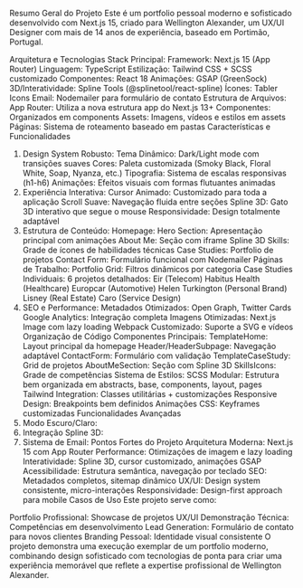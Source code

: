 Resumo Geral do Projeto
Este é um portfolio pessoal moderno e sofisticado desenvolvido com Next.js 15, criado para Wellington Alexander, um UX/UI Designer com mais de 14 anos de experiência, baseado em Portimão, Portugal.

Arquitetura e Tecnologias
Stack Principal:
Framework: Next.js 15 (App Router)
Linguagem: TypeScript
Estilização: Tailwind CSS + SCSS customizado
Componentes: React 18
Animações: GSAP (GreenSock)
3D/Interatividade: Spline Tools (@splinetool/react-spline)
Ícones: Tabler Icons
Email: Nodemailer para formulário de contato
Estrutura de Arquivos:
App Router: Utiliza a nova estrutura app do Next.js 13+
Componentes: Organizados em components
Assets: Imagens, vídeos e estilos em assets
Páginas: Sistema de roteamento baseado em pastas
Características e Funcionalidades
1. Design System Robusto:
Tema Dinâmico: Dark/Light mode com transições suaves
Cores: Paleta customizada (Smoky Black, Floral White, Soap, Nyanza, etc.)
Tipografia: Sistema de escalas responsivas (h1-h6)
Animações: Efeitos visuais com formas flutuantes animadas
2. Experiência Interativa:
Cursor Animado: Customizado para toda a aplicação
Scroll Suave: Navegação fluida entre seções
Spline 3D: Gato 3D interativo que segue o mouse
Responsividade: Design totalmente adaptável
3. Estrutura de Conteúdo:
Homepage:
Hero Section: Apresentação principal com animações
About Me: Seção com iframe Spline 3D
Skills: Grade de ícones de habilidades técnicas
Case Studies: Portfolio de projetos
Contact Form: Formulário funcional com Nodemailer
Páginas de Trabalho:
Portfolio Grid: Filtros dinâmicos por categoria
Case Studies Individuais: 6 projetos detalhados:
Eir (Telecom)
Habitus Health (Healthcare)
Europcar (Automotive)
Helen Turkington (Personal Brand)
Lisney (Real Estate)
Caro (Service Design)
4. SEO e Performance:
Metadados Otimizados: Open Graph, Twitter Cards
Google Analytics: Integração completa
Imagens Otimizadas: Next.js Image com lazy loading
Webpack Customizado: Suporte a SVG e vídeos
Organização de Código
Componentes Principais:
TemplateHome: Layout principal da homepage
Header/HeaderSubpage: Navegação adaptável
ContactForm: Formulário com validação
TemplateCaseStudy: Grid de projetos
AboutMeSection: Seção com Spline 3D
SkillsIcons: Grade de competências
Sistema de Estilos:
SCSS Modular: Estrutura bem organizada em abstracts, base, components, layout, pages
Tailwind Integration: Classes utilitárias + customizações
Responsive Design: Breakpoints bem definidos
Animações CSS: Keyframes customizadas
Funcionalidades Avançadas
1. Modo Escuro/Claro:
2. Integração Spline 3D:
3. Sistema de Email:
Pontos Fortes do Projeto
Arquitetura Moderna: Next.js 15 com App Router
Performance: Otimizações de imagem e lazy loading
Interatividade: Spline 3D, cursor customizado, animações GSAP
Acessibilidade: Estrutura semântica, navegação por teclado
SEO: Metadados completos, sitemap dinâmico
UX/UI: Design system consistente, micro-interações
Responsividade: Design-first approach para mobile
Casos de Uso
Este projeto serve como:

Portfolio Profissional: Showcase de projetos UX/UI
Demonstração Técnica: Competências em desenvolvimento
Lead Generation: Formulário de contato para novos clientes
Branding Pessoal: Identidade visual consistente
O projeto demonstra uma execução exemplar de um portfolio moderno, combinando design sofisticado com tecnologias de ponta para criar uma experiência memorável que reflete a expertise profissional de Wellington Alexander.